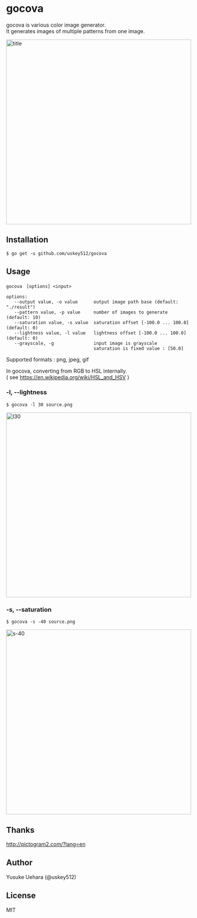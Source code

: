 # gocova  
gocova is various color image generator.  
It generates images of multiple patterns from one image.  

<img width="500" alt="title" src="https://user-images.githubusercontent.com/4005383/47617620-65def080-db0c-11e8-905c-aa2ea607272c.png">

## Installation  
`$ go get -u github.com/uskey512/gocova`  

## Usage  
```
gocova　[options] <input>　　

options:
   --output value, -o value      output image path base (default: "./result")
   --pattern value, -p value     number of images to generate (default: 10)
   --saturation value, -s value  saturation offset [-100.0 ... 100.0] (default: 0)
   --lightness value, -l value   lightness offset [-100.0 ... 100.0] (default: 0)
   --grayscale, -g               input image is grayscale
                                 saturation is fixed value : [50.0]
```
Supported formats : png, jpeg, gif  

In gocova, converting from RGB to HSL internally.  
( see https://en.wikipedia.org/wiki/HSL_and_HSV )

### -l, --lightness
```
$ gocova -l 30 source.png
```
<img width="500" alt="l30" src="https://user-images.githubusercontent.com/4005383/47617653-ae96a980-db0c-11e8-99eb-b1c24180904b.png">

### -s, --saturation
```
$ gocova -s -40 source.png
```
<img width="500" alt="s-40" src="https://user-images.githubusercontent.com/4005383/47617662-c3733d00-db0c-11e8-984f-a28bead1efce.png">

## Thanks
http://pictogram2.com/?lang=en

## Author
Yusuke Uehara (@uskey512)

## License
MIT
